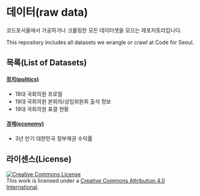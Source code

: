 데이터(raw data)
================
코드포서울에서 가공하거나 크롤링한 모든 데이터셋을 모으는 레포지토리입니다.

This repository includes all datasets we wrangle or crawl at Code for Seoul.

목록(List of Datasets)
----------------------

#### [정치(politics)](politics)

* 19대 국회의원 프로필
* 19대 국회의원 본회의/상임위원회 출석 정보
* 19대 국회의원 표결 현황

#### [경제(economy)](economy)

* 3년 만기 대한민국 정부채권 수익률

라이센스(License)
-----------------
<a rel="license" href="http://creativecommons.org/licenses/by/4.0/"><img alt="Creative Commons License" style="border-width:0" src="http://i.creativecommons.org/l/by/4.0/88x31.png" /></a><br />This work is licensed under a <a rel="license" href="http://creativecommons.org/licenses/by/4.0/">Creative Commons Attribution 4.0 International</a>.
